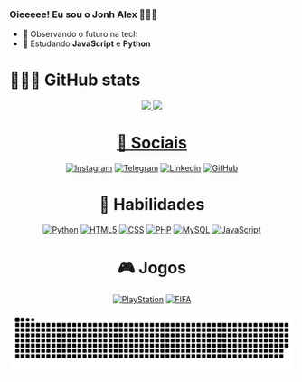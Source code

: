 ### Oieeeee! Eu sou o Jonh Alex 🙋🏽‍♂️

- 🔭 Observando o futuro na tech
- 🌱 Estudando <strong>JavaScript</strong>  e <strong>Python</strong>

<h1> 👨🏽‍💻 GitHub stats </h1>
<div align="center">
  <a href="https://github.com/Jonhvmp">
    <img height="170em" style="border: none !important;" src="https://github-readme-stats.vercel.app/api?username=Jonhvmp&show_icons=true&theme=dracula&count_private=true" />
    <img height="170em" src="https://github-readme-stats.vercel.app/api/top-langs/?username=Jonhvmp&layout=compact&langs_count=7&theme=dracula"/>
</div>

<div align="center">
<h1 style="text-decoration: none;">👨 Sociais</h1>

[![Instagram](https://img.shields.io/badge/Instagram-E4405F?style=for-the-badge&logo=instagram&logoColor=white)](https://www.instagram.com/jonhvmp/)
[![Telegram](https://img.shields.io/badge/Telegram-2CA5E0?style=for-the-badge&logo=telegram&logoColor=white)](https://t.me/Jonhvmp)
[![Linkedin](https://img.shields.io/badge/LinkedIn-0077B5?style=for-the-badge&logo=linkedin&logoColor=white)](www.linkedin.com/in/jonh-alex-0600a3238)
[![GitHub](https://img.shields.io/badge/GitHub-100000?style=for-the-badge&logo=github&logoColor=white)](https://github.com/Jonhvmp)

</div>

<div align="center">
<h1 style="text-decoration: none;"> 🚀 Habilidades </h1>

[![Python](https://img.shields.io/badge/Python-3776AB?style=for-the-badge&logo=python&logoColor=white)](#)
[![HTML5](https://img.shields.io/badge/HTML5-E34F26?style=for-the-badge&logo=html5&logoColor=white)](#)
[![CSS](https://img.shields.io/badge/CSS-239120?&style=for-the-badge&logo=css3&logoColor=white)](#)
[![PHP](https://img.shields.io/badge/PHP-777BB4?style=for-the-badge&logo=php&logoColor=white)](#)
[![MySQL](https://img.shields.io/badge/MySQL-00000F?style=for-the-badge&logo=mysql&logoColor=white)](#)
[![JavaScript](https://img.shields.io/badge/JavaScript-323330?style=for-the-badge&logo=javascript&logoColor=F7DF1E)](#)

</div>

<div align="center">
<h1>🎮 Jogos </h1>

[![PlayStation](https://img.shields.io/badge/PlayStation-003791?style=for-the-badge&logo=playstation&logoColor=white)](#)
[![FIFA](https://img.shields.io/badge/FIFA-B7312F?style=for-the-badge&logo=fifa&logoColor=white)](#)

</div>

<div align="center">

  [![Snake animation](https://github.com/Jonhvmp/pac_git_man-user_github-Jonhvmp/blob/main/github-contribution-grid-snake.svg)](#)

</div> 
